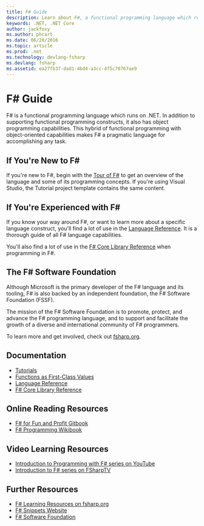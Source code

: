 ```yaml
---
title: F# Guide
description: Learn about F#, a functional programming language which runs on .NET.
keywords: .NET, .NET Core
author: jackfoxy
ms.author: phcart
ms.date: 06/20/2016
ms.topic: article
ms.prod: .net
ms.technology: devlang-fsharp
ms.devlang: fsharp
ms.assetid: ea27fb37-dad1-4bd4-a3cc-4f5c70767ae9
---
```


# F# Guide

F# is a functional programming language which runs on .NET.  In addition to supporting functional programming constructs, it also has object programming capabilities.  This hybrid of functional programming with object-oriented capabilities makes F# a pragmatic language for accomplishing any task.

## If You're New to F# #

If you're new to F#, begin with the [Tour of F#](tour.md) to get an overview of the language and some of its programming concepts.  If you're using Visual Studio, the Tutorial project template contains the same content.

## If You're Experienced with F# #

If you know your way around F#, or want to learn more about a specific language construct, you'll find a lot of use in the [Language Reference](language-reference/index.md).  It is a thorough guide of all F# language capabilities.

You'll also find a lot of use in the [F# Core Library Reference](https://msdn.microsoft.com/visualfsharpdocs/conceptual/fsharp-core-library-reference) when programming in F#.

## The F# Software Foundation

Although Microsoft is the primary developer of the F# language and its tooling, F# is also backed by an independent foundation, the F# Software Foundation (FSSF).

The mission of the F# Software Foundation is to promote, protect, and advance the F# programming language, and to support and facilitate the growth of a diverse and international community of F# programmers.

To learn more and get involved, check out [fsharp.org](http://fsharp.org).

## Documentation

* [Tutorials](tutorials/getting-started/index.md)
* [Functions as First-Class Values](introduction-to-functional-programming/functions-as-first-class-values.md)<!--[Introduction to Functional Programming](introduction-to-functional-programming/index.md)-->
* [Language Reference](language-reference/index.md)
* [F# Core Library Reference](https://msdn.microsoft.com/visualfsharpdocs/conceptual/fsharp-core-library-reference)

## Online Reading Resources

* [F# for Fun and Profit Gitbook](https://swlaschin.gitbooks.io/fsharpforfunandprofit/content/) 
* [F# Programming Wikibook](https://en.wikibooks.org/wiki/F_Sharp_Programming)

## Video Learning Resources

* [Introduction to Programming with F# series on YouTube](https://www.youtube.com/watch?v=Teak30_pXHk&list=PLEoMzSkcN8oNiJ67Hd7oRGgD1d4YBxYGC)
* [Introduction to F# series on FSharpTV](https://fsharp.tv/courses/fsharp-programming-intro/)

## Further Resources

* [F# Learning Resources on fsharp.org](http://fsharp.org/learn.html)
* [F# Snippets Website](http://www.fssnip.net)
* [F# Software Foundation](http://fsharp.org)
